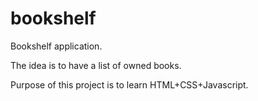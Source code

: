 # bookshelf
Bookshelf application.

The idea is to have a list of owned books.

Purpose of this project is to learn HTML+CSS+Javascript.
